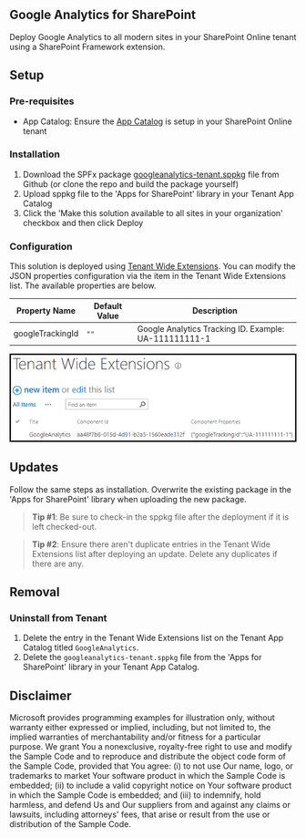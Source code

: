 ## Google Analytics for SharePoint

Deploy Google Analytics to all modern sites in your SharePoint Online tenant using a SharePoint Framework extension.

## Setup
### Pre-requisites
- App Catalog: Ensure the [App Catalog](https://docs.microsoft.com/en-us/sharepoint/use-app-catalog) is setup in your SharePoint Online tenant

### Installation
1. Download the SPFx package [googleanalytics-tenant.sppkg](https://github.com/bschlintz/spfx-googleanalytics-tenant/blob/master/sharepoint/solution/googleanalytics-tenant.sppkg) file from Github (or clone the repo and build the package yourself)
2. Upload sppkg file to the 'Apps for SharePoint' library in your Tenant App Catalog
3. Click the 'Make this solution available to all sites in your organization' checkbox and then click Deploy

### Configuration
This solution is deployed using [Tenant Wide Extensions](https://docs.microsoft.com/en-us/sharepoint/dev/spfx/extensions/basics/tenant-wide-deployment-extensions). You can modify the JSON properties configuration via the item in the Tenant Wide Extensions list. The available properties are below.

| Property Name       | Default Value | Description |
| ------------------- | ------------- | ----- |
| googleTrackingId | `""` | Google Analytics Tracking ID. Example: UA-111111111-1 |

![Tenant Wide Extension List Item](./docs/TenantWideExtensionItem.png)

## Updates
Follow the same steps as installation. Overwrite the existing package in the 'Apps for SharePoint' library when uploading the new package. 

> __Tip #1__: Be sure to check-in the sppkg file after the deployment if it is left checked-out.

> __Tip #2__: Ensure there aren't duplicate entries in the Tenant Wide Extensions list after deploying an update. Delete any duplicates if there are any.

## Removal

### Uninstall from Tenant
1. Delete the entry in the Tenant Wide Extensions list on the Tenant App Catalog titled `GoogleAnalytics`.
2. Delete the `googleanalytics-tenant.sppkg` file from the 'Apps for SharePoint' library in your Tenant App Catalog.


## Disclaimer

Microsoft provides programming examples for illustration only, without warranty either expressed or implied, including, but not limited to, the implied warranties of merchantability and/or fitness for a particular purpose. We grant You a nonexclusive, royalty-free right to use and modify the Sample Code and to reproduce and distribute the object code form of the Sample Code, provided that You agree: (i) to not use Our name, logo, or trademarks to market Your software product in which the Sample Code is embedded; (ii) to include a valid copyright notice on Your software product in which the Sample Code is embedded; and (iii) to indemnify, hold harmless, and defend Us and Our suppliers from and against any claims or lawsuits, including attorneys' fees, that arise or result from the use or distribution of the Sample Code.
